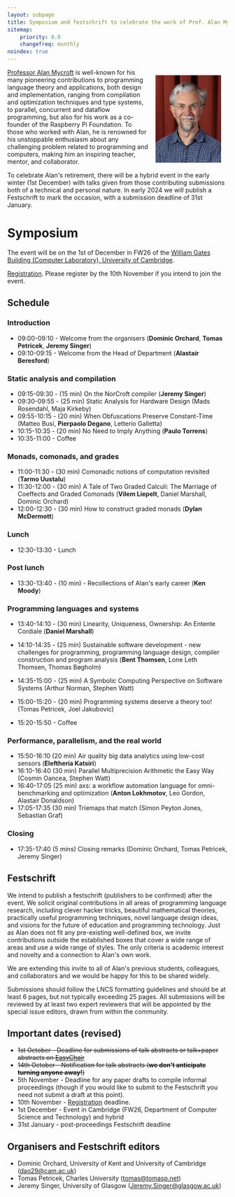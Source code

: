 ```yaml
---
layout: subpage
title: Symposium and festschrift to celebrate the work of Prof. Alan Mycroft
sitemap:
    priority: 0.9
    changefreq: monthly
noindex: true
---
```


<img src="images/am2022.jpg" style="float:right; max-height: 200px; margin: 15px;" />

[Professor Alan Mycroft](https://www.cl.cam.ac.uk/~am21/) is well-known for his many pioneering contributions to programming language theory and applications, both design and implementation, ranging from compilation and optimization techniques and type systems, to parallel, concurrent and dataflow programming, but also for his work as a co-founder of the Raspberry Pi Foundation. To those who worked with Alan, he is renowned for his unstoppable enthusiasm about any challenging problem related to programming and computers, making him an inspiring teacher, mentor, and collaborator.

To celebrate Alan's retirement, there will be a hybrid event in the early winter (1st December) with talks given from those contributing submissions both of a technical and personal nature. In early 2024 we will publish a Festschrift to mark the occasion, with a submission deadline of 31st January.

<!-- More details can be found here: [https://dorchard.github.io/mycroftfest](https://dorchard.github.io/mycroftfest) -->

# Symposium

The event will be on the 1st of December in FW26 of the [William Gates Building (Computer Laboratory), University of Cambridge](https://www.google.com/maps/place/Computer+Laboratory/@52.210891,0.0891517,17z/data=!3m1!4b1!4m6!3m5!1s0x47d8774a3f6e55cd:0xabf8227343e684c7!8m2!3d52.210891!4d0.091732!16zL20vMDJtN2xj?entry=ttu).

[Registration](https://docs.google.com/forms/d/e/1FAIpQLScjsZc8PNVVkdjPHyPiLt4d6l3Yj60oQDbZUCklwhPwub7dTA/viewform). Please register by the 10th November if you intend to join the event.

## Schedule

### Introduction

* 09:00-09:10 - Welcome from the organisers (__Dominic Orchard__, __Tomas Petricek__, __Jeremy Singer__)
* 09:10-09:15 - Welcome from the Head of Department (__Alastair Beresford__)

### Static analysis and compilation

* 09:15-09:30 - (15 min) On the NorCroft compiler (__Jeremy Singer__)
* 09:30-09:55 - (25 min) Static Analysis for Hardware Design (Mads Rosendahl, Maja Kirkeby)
* 09:55-10:15 - (20 min) When Obfuscations Preserve Constant-Time (Matteo Busi, __Pierpaolo Degano__, Letterio Galletta)
* 10:15-10:35 - (20 min) No Need to Imply Anything (__Paulo Torrens__)
* 10:35-11:00 - Coffee

### Monads, comonads, and grades

* 11:00-11:30 - (30 min) Comonadic notions of computation revisited (__Tarmo Uustalu__)
* 11:30-12:00 - (30 min) A Tale of Two Graded Calculi: The Marriage of Coeffects and Graded Comonads (__Vilem Liepelt__, Daniel Marshall, Dominic Orchard)
* 12:00-12:30 - (30 min) How to construct graded monads (__Dylan McDermott__)

### Lunch

* 12:30-13:30 - Lunch

### Post lunch 

* 13:30-13:40 - (10 min) - Recollections of Alan's early career (__Ken Moody__)

### Programming languages and systems

* 13:40-14:10 - (30 min) Linearity, Uniqueness, Ownership: An Entente Cordiale (__Daniel Marshall__)
* 14:10-14:35 - (25 min) Sustainable software development - new challenges for programming, programming language design, compiler construction and program analysis (__Bent Thomsen__, Lone Leth Thomsen, Thomas Bøgholm)
* 14:35-15:00 - (25 min) A Symbolic Computing Perspective on Software Systems (Arthur Norman, Stephen Watt)
* 15:00-15:20 - (20 min) Programming systems deserve a theory too! (Tomas Petricek, Joel Jakubovic)

* 15:20-15:50 - Coffee

### Performance, parallelism, and the real world

* 15:50-16:10 (20 min) Air quality big data analytics using low-cost sensors (__Eleftheria Katsiri__)
* 16:10-16:40 (30 min) Parallel Multiprecision Arithmetic the Easy Way (Cosmin Oancea, Stephen Watt)
* 16:40-17:05 (25 min) axs: a workflow automation language for omni-benchmarking and optimization (__Anton Lokhmotov__, Leo Gordon, Alastair Donaldson)
* 17:05-17:35 (30 min) Triemaps that match (Simon Peyton Jones, Sebastian Graf)

### Closing

* 17:35-17:40 (5 mins) Closing remarks (Dominic Orchard, Tomas Petricek, Jeremy Singer)


## Festschrift


We intend to publish a festschrift (publishers to be confirmed) after the event.  We solicit original contributions in all areas of programming language research, including clever hacker tricks, beautiful mathematical theories, practically useful programming techniques, novel language design ideas, and visions for the future of education and programming technology. Just as Alan does not fit any pre-existing well-defined box, we invite contributions outside the established boxes that cover a wide range of areas and use a wide range of styles. The only criteria is academic interest and novelty and a connection to Alan's own work. 

<!-- Furthemore, we would also happily receive talk proposals of a more informal nature, for example, to talk about previous collaborations with Alan or early interactions. -->

We are extending this invite to all of Alan's previous students, colleagues, and collaborators and we would be happy for this to be shared widely.

Submissions should follow the LNCS formatting guidelines and should be at least 6 pages, but not typically exceeding 25 pages. All submissions will be reviewed by at least two expert reviewers that will be appointed by the special issue editors, drawn from within the community.

## Important dates (revised)

* ~~1st October - Deadline for submissions of talk abstracts or talk+paper abstracts on [EasyChair](https://easychair.org/conferences/?conf=mycroftfest23)~~
* ~~14th October - Notification for talk abstracts (__we don't anticipate turning anyone away!__)~~
* 5th November - Deadline for any paper drafts to compile informal proceedings (though if you would like to submit to the Festschrift you need not submit a draft at this point).
* 10th November - [Registration](https://docs.google.com/forms/d/e/1FAIpQLScjsZc8PNVVkdjPHyPiLt4d6l3Yj60oQDbZUCklwhPwub7dTA/viewform) deadline.
* 1st December - Event in Cambridge (FW26, Department of Computer Science and Technology) and hybrid
* 31st January - post-proceedings Festschrift deadline

## Organisers and Festschrift editors

- Dominic Orchard, University of Kent and University of Cambridge ([dao29@cam.ac.uk](mailto:dao29@cam.ac.uk))
- Tomas Petricek, Charles University ([tomas@tomasp.net](mailto:tomas@tomasp.net))
- Jeremy Singer, University of Glasgow ([Jeremy.Singer@glasgow.ac.uk](mailto:Jeremy.Singer@glasgow.ac.uk))
